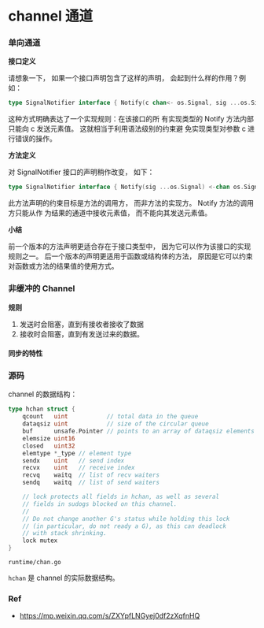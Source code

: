# channel 通道

### 单向通道

**接口定义**

请想象一下， 如果一个接口声明包含了这样的声明， 会起到什么样的作用？例如：

```go
type SignalNotifier interface { Notify(c chan<- os.Signal, sig ...os.Signal) }
```

这种方式明确表达了一个实现规则：在该接口的所 有实现类型的 Notify 方法内部只能向 c 发送元素值。 这就相当于利用语法级别的约束避 免实现类型对参数 c 进行错误的操作。

**方法定义**

对 SignalNotifier 接口的声明稍作改变， 如下：

```go
type SignalNotifier interface { Notify(sig ...os.Signal) <-chan os.Signal }
```

此方法声明的约束目标是方法的调用方， 而非方法的实现方。 Notify 方法的调用方只能从作 为结果的通道中接收元素值， 而不能向其发送元素值。

**小结**

前一个版本的方法声明更适合存在于接口类型中， 因为它可以作为该接口的实现规则之一。 后一个版本的声明更适用于函数或结构体的方法， 原因是它可以约束对函数或方法的结果值的使用方式。

### 非缓冲的 Channel

**规则**

1. 发送时会阻塞，直到有接收者接收了数据
2. 接收时会阻塞，直到有发送过来的数据。

#### 同步的特性

### 源码

channel 的数据结构：

```go
type hchan struct {
	qcount   uint           // total data in the queue
	dataqsiz uint           // size of the circular queue
	buf      unsafe.Pointer // points to an array of dataqsiz elements
	elemsize uint16
	closed   uint32
	elemtype *_type // element type
	sendx    uint   // send index
	recvx    uint   // receive index
	recvq    waitq  // list of recv waiters
	sendq    waitq  // list of send waiters

	// lock protects all fields in hchan, as well as several
	// fields in sudogs blocked on this channel.
	//
	// Do not change another G's status while holding this lock
	// (in particular, do not ready a G), as this can deadlock
	// with stack shrinking.
	lock mutex
}
```

`runtime/chan.go`

`hchan` 是 channel 的实际数据结构。

### Ref

* https://mp.weixin.qq.com/s/ZXYpfLNGyej0df2zXqfnHQ